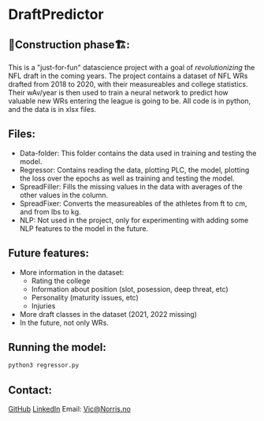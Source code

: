 # DraftPredictor
## 🚧Construction phase🏗️: 
This is a "just-for-fun" datascience project with a goal of <em>revolutionizing</em> the NFL draft in the coming years. The project contains a dataset of NFL WRs drafted from 2018 to 2020, with their measureables and college statistics. Their wAv/year is then used to train a neural network to predict how valuable new WRs entering the league is going to be. All code is in python, and the data is in xlsx files. 

## Files:
* Data-folder: This folder contains the data used in training and testing the model.
* Regressor: Contains reading the data, plotting PLC, the model, plotting the loss over the epochs as well as training and testing the model. 
* SpreadFiller: Fills the missing values in the data with averages of the other values in the column. 
* SpreadFixer: Converts the measureables of the athletes from ft to cm, and from lbs to kg. 
* NLP: Not used in the project, only for experimenting with adding some NLP features to the model in the future.

## Future features: 
* More information in the dataset:
  * Rating the college
  * Information about position (slot, posession, deep threat, etc)
  * Personality (maturity issues, etc)
  * Injuries
* More draft classes in the dataset (2021, 2022 missing)
* In the future, not only WRs. 

## Running the model:

```py
python3 regressor.py
```

## Contact:
[GitHub](https://github.com/vwnorris)
[LinkedIn]([https://link-url-here.org](https://www.linkedin.com/in/victor-w-t-norris-b58336107/)https://www.linkedin.com/in/victor-w-t-norris-b58336107/)
Email: Vic@Norris.no
